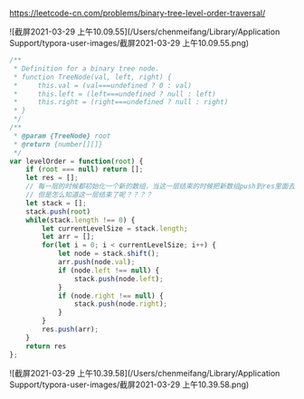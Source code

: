 https://leetcode-cn.com/problems/binary-tree-level-order-traversal/

![截屏2021-03-29 上午10.09.55](/Users/chenmeifang/Library/Application Support/typora-user-images/截屏2021-03-29 上午10.09.55.png)

```js
/**
 * Definition for a binary tree node.
 * function TreeNode(val, left, right) {
 *     this.val = (val===undefined ? 0 : val)
 *     this.left = (left===undefined ? null : left)
 *     this.right = (right===undefined ? null : right)
 * }
 */
/**
 * @param {TreeNode} root
 * @return {number[][]}
 */
var levelOrder = function(root) {
    if (root === null) return [];
    let res = [];
    // 每一层的时候都初始化一个新的数组，当这一层结束的时候把新数组push到res里面去
    // 但是怎么知道这一层结束了呢？？？？
    let stack = [];
    stack.push(root)
    while(stack.length !== 0) {
        let currentLevelSize = stack.length;
        let arr = [];
        for(let i = 0; i < currentLevelSize; i++) {
            let node = stack.shift();
            arr.push(node.val);
            if (node.left !== null) {
                stack.push(node.left);
            }
            if (node.right !== null) {
                stack.push(node.right);
            }
        }
        res.push(arr);
    }
    return res
};
```

![截屏2021-03-29 上午10.39.58](/Users/chenmeifang/Library/Application Support/typora-user-images/截屏2021-03-29 上午10.39.58.png)

































